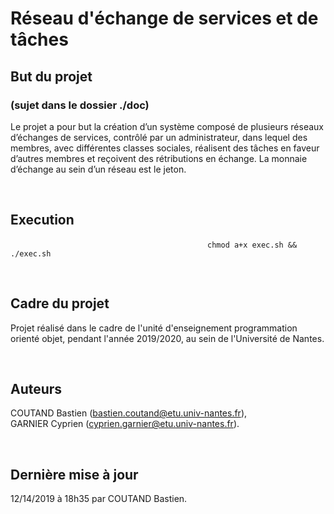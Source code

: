 # Réseau d'échange de services et de tâches

## But du projet 

### (sujet dans le dossier ./doc)

Le projet a pour but la création d’un système composé de plusieurs réseaux d’échanges de services, contrôlé par un administrateur, dans lequel des membres, avec différentes classes sociales, réalisent des tâches en faveur d’autres membres et reçoivent des rétributions en échange. La monnaie d’échange au sein d’un réseau est le jeton.

<br/>

## Execution

&nbsp;&nbsp;&nbsp;&nbsp;&nbsp;&nbsp;&nbsp;&nbsp;&nbsp;&nbsp;&nbsp;&nbsp;&nbsp;&nbsp;&nbsp;&nbsp;&nbsp;&nbsp;&nbsp;&nbsp;&nbsp;&nbsp;&nbsp;&nbsp;&nbsp;&nbsp;&nbsp;&nbsp;&nbsp;&nbsp;&nbsp;&nbsp;&nbsp;&nbsp;&nbsp;&nbsp;&nbsp;&nbsp;&nbsp;&nbsp;&nbsp;&nbsp;&nbsp;&nbsp;&nbsp;&nbsp;&nbsp;&nbsp;&nbsp;&nbsp;&nbsp;&nbsp;&nbsp;&nbsp;&nbsp;&nbsp;&nbsp;&nbsp;&nbsp;&nbsp;&nbsp;&nbsp;&nbsp;&nbsp;&nbsp;&nbsp;&nbsp;&nbsp;&nbsp;&nbsp;&nbsp;&nbsp;&nbsp;&nbsp;&nbsp;&nbsp;&nbsp;&nbsp;&nbsp;&nbsp;` chmod a+x exec.sh && ./exec.sh `


<br/>

## Cadre du projet 

Projet réalisé dans le cadre de l'unité d'enseignement programmation orienté objet, pendant l'année 2019/2020, au sein de l'Université de Nantes.
 
<br/>

## Auteurs

COUTAND Bastien (bastien.coutand@etu.univ-nantes.fr), <br>
GARNIER Cyprien (cyprien.garnier@etu.univ-nantes.fr).

<br/>

## Dernière mise à jour
 
12/14/2019 à 18h35 par COUTAND Bastien.
 
